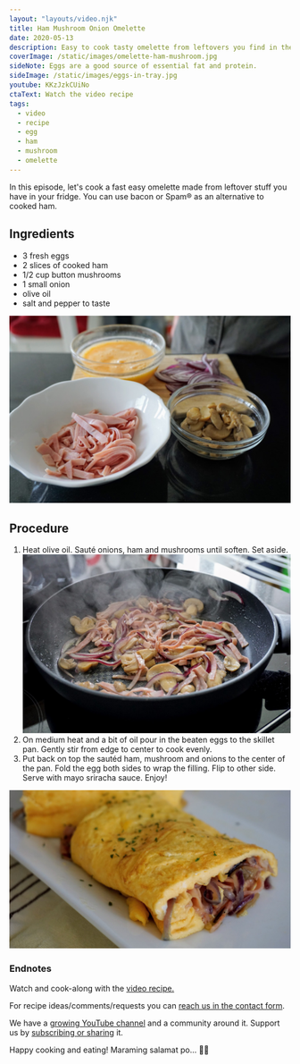 ```yaml
---
layout: "layouts/video.njk"
title: Ham Mushroom Onion Omelette
date: 2020-05-13
description: Easy to cook tasty omelette from leftovers you find in the fridge.
coverImage: /static/images/omelette-ham-mushroom.jpg
sideNote: Eggs are a good source of essential fat and protein.
sideImage: /static/images/eggs-in-tray.jpg
youtube: KKzJzkCUiNo
ctaText: Watch the video recipe
tags:
  - video
  - recipe
  - egg
  - ham
  - mushroom
  - omelette
---
```


In this episode, let's cook a fast easy omelette made from leftover stuff you have in your fridge. You can use bacon or Spam® as an alternative to cooked ham.

## Ingredients
- 3 fresh eggs
- 2 slices of cooked ham
- 1/2 cup button mushrooms
- 1 small onion
- olive oil
- salt and pepper to taste

![All the ingredients for ham mushroom onion omelette recipe](/static/images/omelette-ham-mushroom-ingredients.jpg)

## Procedure
1. Heat olive oil. Sauté onions, ham and mushrooms until soften. Set aside.
![Sautéing ham mushroom onion until soften](/static/images/omelette-ham-mushroom-saute.jpg)
2. On medium heat and a bit of oil pour in the beaten eggs to the skillet pan. Gently stir from edge to center to cook evenly.
3. Put back on top  the sautéd ham, mushroom and onions to the center of the pan. Fold the egg both sides to wrap the filling. Flip to other side. Serve with mayo sriracha sauce. Enjoy!

![Ham mushroom onion omelette cross-sectioned](/static/images/omelette-ham-mushroom.jpg)

### Endnotes
Watch and cook-along with the [video recipe.](https://youtu.be/KKzJzkCUiNo)

For recipe ideas/comments/requests you can [reach us in the contact form](/about/#contact-us).

We have a [growing YouTube channel](https://www.youtube.com/user/ulampinoy) and a community around it. Support us by [subscribing or sharing](https://www.youtube.com/user/ulampinoy) it.

Happy cooking and eating! Maraming salamat po... 🙏🏼
